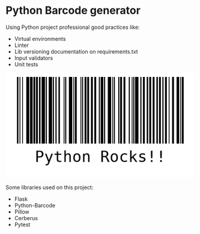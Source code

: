 # Python Barcode generator

Using Python project professional good practices like:

- Virtual environments
- Linter
- Lib versioning documentation on requirements.txt
- Input validators
- Unit tests

![barcode python](Python%20Rocks!!.png)

Some libraries used on this project:

- Flask
- Python-Barcode
- Pillow
- Cerberus
- Pytest
